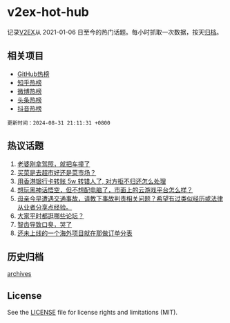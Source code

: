# v2ex-hot-hub

 记录[V2EX](https://www.v2ex.com/)从 2021-01-06 日至今的热门话题。每小时抓取一次数据，按天[归档](archives)。
 
 ## 相关项目

- [GitHub热榜](https://github.com/lonnyzhang423/github-hot-hub)
- [知乎热榜](https://github.com/lonnyzhang423/zhihu-hot-hub)
- [微博热榜](https://github.com/lonnyzhang423/weibo-hot-hub)
- [头条热榜](https://github.com/lonnyzhang423/toutiao-hot-hub)
- [抖音热榜](https://github.com/lonnyzhang423/douyin-hot-hub)


 `更新时间：2024-08-31 21:11:31 +0800`

## 热议话题

1. [老婆刚拿驾照，就把车撞了](https://www.v2ex.com/t/1069228)
1. [买菜是去超市好还是菜市场？](https://www.v2ex.com/t/1069215)
1. [用香港银行卡转账 5w 转错人了, 对方拒不归还怎么处理](https://www.v2ex.com/t/1069156)
1. [想玩黑神话悟空，但不想配电脑了，市面上的云游戏平台怎么样？](https://www.v2ex.com/t/1069187)
1. [母亲今早遭遇交通事故，请教下事故判责相关问题？希望有过类似经历或法律从业者分享点经验。](https://www.v2ex.com/t/1069208)
1. [大家平时都逛哪些论坛？](https://www.v2ex.com/t/1069230)
1. [智齿导致口臭，哭了](https://www.v2ex.com/t/1069236)
1. [还未上线的一个海外项目就在那做订单分表](https://www.v2ex.com/t/1069163)

## 历史归档

[archives](archives)

## License

See the [LICENSE](LICENSE) file for license rights and limitations (MIT).
